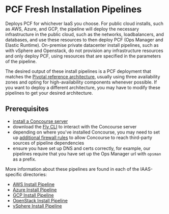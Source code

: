 # PCF Fresh Installation Pipelines

Deploys PCF for whichever IaaS you choose. For public cloud installs, such as AWS, Azure, and GCP, the pipeline will deploy the necessary infrastructure in the public cloud, such as the networks, loadbalancers, and databases, and use these resources to then deploy PCF (Ops Manager and Elastic Runtime). On-premise private datacenter install pipelines, such as with vSphere and Openstack, do not provision any infrastructure resources and only deploy PCF, using resources that are specified in the parameters of the pipeline.

The desired output of these install pipelines is a PCF deployment that matches the [Pivotal reference architecture](http://docs.pivotal.io/pivotalcf/refarch), usually using three availability zones and opting for high-availability components whenever possible. If you want to deploy a different architecture, you may have to modify these pipelines to get your desired architecture.

## Prerequisites

- [install a Concourse server](https://concourse-ci.org/install.html)
- download the [Fly CLI](https://concourse-ci.org/fly.html) to interact with the Concourse server
- depending on where you've installed Concourse, you may need to set up
[additional firewall rules](FIREWALL.md "Firewall") to allow Concourse to reach
third-party sources of pipeline dependencies
- ensure you have set up DNS and certs correctly, for example, our pipelines require that you have set up the Ops Manager url with `opsman` as a prefix.


More information about these pipelines are found in each of the IAAS-specific directories:

- [AWS Install Pipeline](https://github.com/pivotal-cf/pcf-pipelines/tree/master/install-pcf/aws)
- [Azure Install Pipeline](https://github.com/pivotal-cf/pcf-pipelines/tree/master/install-pcf/azure)
- [GCP Install Pipeline](https://github.com/pivotal-cf/pcf-pipelines/tree/master/install-pcf/gcp)
- [OpenStack Install Pipeline](https://github.com/pivotal-cf/pcf-pipelines/tree/master/install-pcf/openstack)
- [vSphere Install Pipeline](https://github.com/pivotal-cf/pcf-pipelines/tree/master/install-pcf/vsphere)

